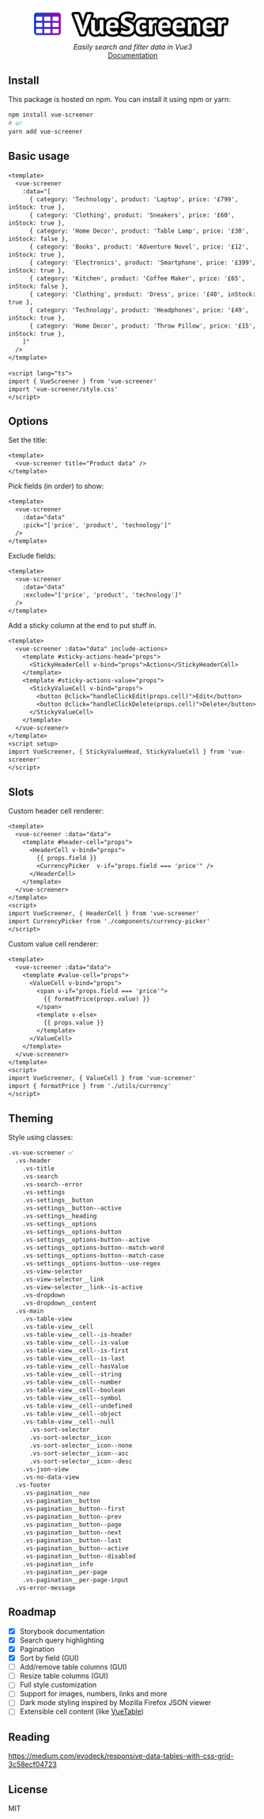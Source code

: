 <div align="center">
  <img src="https://raw.githubusercontent.com/francisashley/vue-screener/main/logo.png" alt="Logo" style="max-width: 400px;">
  <br/>
  <em>Easily search and filter data in Vue3</em>
  <br/>
  <a href="https://francisashley.github.io/vue-screener/">Documentation</a>
</div>

## Install

This package is hosted on npm. You can install it using npm or yarn:

```bash
npm install vue-screener
# or
yarn add vue-screener
```

## Basic usage

```vue
<template>
  <vue-screener
    :data="[
      { category: 'Technology', product: 'Laptop', price: '£799', inStock: true },
      { category: 'Clothing', product: 'Sneakers', price: '£60', inStock: true },
      { category: 'Home Decor', product: 'Table Lamp', price: '£30', inStock: false },
      { category: 'Books', product: 'Adventure Novel', price: '£12', inStock: true },
      { category: 'Electronics', product: 'Smartphone', price: '£399', inStock: true },
      { category: 'Kitchen', product: 'Coffee Maker', price: '£65', inStock: false },
      { category: 'Clothing', product: 'Dress', price: '£40', inStock: true },
      { category: 'Technology', product: 'Headphones', price: '£49', inStock: true },
      { category: 'Home Decor', product: 'Throw Pillow', price: '£15', inStock: true },
    ]"
  />
</template>

<script lang="ts">
import { VueScreener } from 'vue-screener'
import 'vue-screener/style.css'
</script>
```

## Options

Set the title:

```vue
<template>
  <vue-screener title="Product data" />
</template>
```

Pick fields (in order) to show:

```vue
<template>
  <vue-screener
    :data="data"
    :pick="['price', 'product', 'technology']"
  />
</template>
```

Exclude fields:

```vue
<template>
  <vue-screener
    :data="data"
    :exclude="['price', 'product', 'technology']"
  />
</template>
```

Add a sticky column at the end to put stuff in.

```vue
<template>
  <vue-screener :data="data" include-actions>
    <template #sticky-actions-head="props">
      <StickyHeaderCell v-bind="props">Actions</StickyHeaderCell>
    </template>
    <template #sticky-actions-value="props">
      <StickyValueCell v-bind="props">
        <button @click="handleClickEdit(props.cell)">Edit</button>
        <button @click="handleClickDelete(props.cell)">Delete</button>
      </StickyValueCell>
    </template>
  </vue-screener>
</template>
<script setup>
import VueScreener, { StickyValueHead, StickyValueCell } from 'vue-screener'
</script>
```

## Slots

Custom header cell renderer:

```vue
<template>
  <vue-screener :data="data">
    <template #header-cell="props">
      <HeaderCell v-bind="props">
        {{ props.field }}
        <CurrencyPicker  v-if="props.field === 'price'" />
      </HeaderCell>
    </template>
  </vue-screener>
</template>
<script>
import VueScreener, { HeaderCell } from 'vue-screener'
import CurrencyPicker from './components/currency-picker'
</script>
```

Custom value cell renderer:

```vue
<template>
  <vue-screener :data="data">
    <template #value-cell="props">
      <ValueCell v-bind="props">
        <span v-if="props.field === 'price'">
          {{ formatPrice(props.value) }}
        </span>
        <template v-else>
          {{ props.value }}
        </template>
      </ValueCell>
    </template>
  </vue-screener>
</template>
<script>
import VueScreener, { ValueCell } from 'vue-screener'
import { formatPrice } from './utils/currency'
</script>
```

## Theming

Style using classes:

```
.vs-vue-screener ✅
  .vs-header 
    .vs-title
    .vs-search
    .vs-search--error
    .vs-settings
    .vs-settings__button
    .vs-settings__button--active
    .vs-settings__heading
    .vs-settings__options
    .vs-settings__options-button
    .vs-settings__options-button--active
    .vs-settings__options-button--match-word
    .vs-settings__options-button--match-case
    .vs-settings__options-button--use-regex
    .vs-view-selector
    .vs-view-selector__link
    .vs-view-selector__link--is-active
    .vs-dropdown
    .vs-dropdown__content
  .vs-main
    .vs-table-view
    .vs-table-view__cell
    .vs-table-view__cell--is-header
    .vs-table-view__cell--is-value
    .vs-table-view__cell--is-first
    .vs-table-view__cell--is-last
    .vs-table-view__cell--hasValue
    .vs-table-view__cell--string
    .vs-table-view__cell--number
    .vs-table-view__cell--boolean
    .vs-table-view__cell--symbol
    .vs-table-view__cell--undefined
    .vs-table-view__cell--object
    .vs-table-view__cell--null
      .vs-sort-selector
      .vs-sort-selector__icon
      .vs-sort-selector__icon--none
      .vs-sort-selector__icon--asc
      .vs-sort-selector__icon--desc
    .vs-json-view
    .vs-no-data-view
  .vs-footer
    .vs-pagination__nav
    .vs-pagination__button
    .vs-pagination__button--first
    .vs-pagination__button--prev
    .vs-pagination__button--page
    .vs-pagination__button--next
    .vs-pagination__button--last
    .vs-pagination__button--active
    .vs-pagination__button--disabled
    .vs-pagination__info
    .vs-pagination__per-page
    .vs-pagination__per-page-input
  .vs-error-message
```

## Roadmap

- [x] Storybook documentation
- [x] Search query highlighting
- [x] Pagination
- [x] Sort by field (GUI)
- [ ] Add/remove table columns (GUI)
- [ ] Resize table columns (GUI)
- [ ] Full style customization
- [ ] Support for images, numbers, links and more
- [ ] Dark mode styling inspired by Mozilla Firefox JSON viewer
- [ ] Extensible cell content (like [VueTable](https://www.vuetable.com/guide/))

## Reading

https://medium.com/evodeck/responsive-data-tables-with-css-grid-3c58ecf04723

## License
MIT
